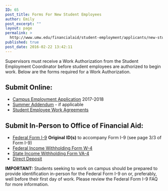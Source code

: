 ```yaml
---
ID: 65
post_title: Forms For New Student Employees
author: Emily
post_excerpt: ""
layout: page
permalink: >
  http://www.umw.edu/financialaid/student-employment/applicants/new-student-employees/
published: true
post_date: 2016-02-22 13:42:11
---
```

Supervisors must receive a Work Authorization from the Student Employment Coordinator before student employees are authorized to begin work. Below are the forms required for a Work Authorization.
<h2>Submit Online:</h2>
<ul>
 	<li><a href="https://orgsync.com/129314/forms/237497">Campus Employment Application</a> 2017-2018</li>
 	<li><a href="https://orgsync.com/129314/forms">Summer Addendum</a> - if applicable</li>
 	<li><a href="https://orgsync.com/129314/forms/188994" target="_blank" rel="noopener noreferrer">Student Employee Work Agreements</a></li>
</ul>
<h2>Submit In-Person to Office of Financial Aid:</h2>
<ul>
 	<li><a href="https://www.uscis.gov/i-9">Federal Form I-9</a> <strong>Original</strong> <strong>ID(s)</strong> to accompany Form I-9 (see page 3/3 of Form I-9)</li>
 	<li><a href="http://www.irs.gov/pub/irs-pdf/fw4.pdf">Federal Income Withholding Form W-4</a></li>
 	<li><a href="http://www.umw.edu/documents/document/va-4/">State Income Withholding Form VA-4</a></li>
 	<li><a href="http://www.umw.edu/financialaid/wp-content/uploads/sites/31/2017/06/DirectDepositUpdated5.31.17.pdf">Direct Deposit</a></li>
</ul>
<strong>IMPORTANT:</strong> Students seeking to work on campus should be prepared to provide identification in-person for the Federal Form I-9 on or, preferably, well before their first day of work. Please review the Federal Form I-9 FAQ for more information.